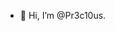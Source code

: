 - 👋 Hi, I’m @Pr3c10us.

<!---
Pr3c10us/Pr3c10us is a ✨ special ✨ repository because its `README.md` (this file) appears on your GitHub profile.
You can click the Preview link to take a look at your changes.
--->
